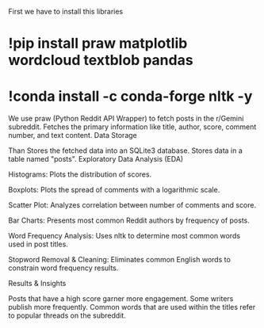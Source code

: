 


First we have to install this libraries

# !pip install praw matplotlib wordcloud textblob pandas
# !conda install -c conda-forge nltk -y


We use praw (Python Reddit API Wrapper) to fetch posts in the r/Gemini subreddit.
Fetches the primary information like title, author, score, comment number, and text content.
Data Storage

Than Stores the fetched data into an SQLite3 database.
Stores data in a table named "posts".
Exploratory Data Analysis (EDA)

Histograms: Plots the distribution of scores.

Boxplots: Plots the spread of comments with a logarithmic scale.

Scatter Plot: Analyzes correlation between number of comments and score.

Bar Charts: Presents most common Reddit authors by frequency of posts.

Word Frequency Analysis: Uses nltk to determine most common words used in post titles.

Stopword Removal & Cleaning: Eliminates common English words to constrain word frequency results.

Results & Insights

Posts that have a high score garner more engagement.
Some writers publish more frequently.
Common words that are used within the titles refer to popular threads on the subreddit.